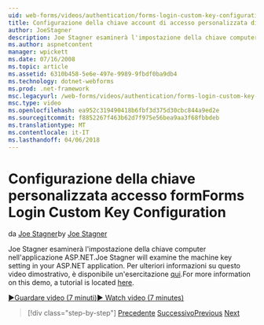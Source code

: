 ```yaml
---
uid: web-forms/videos/authentication/forms-login-custom-key-configuration
title: Configurazione della chiave account di accesso personalizzata di form | Documenti Microsoft
author: JoeStagner
description: Joe Stagner esaminerà l'impostazione della chiave computer nell'applicazione ASP.NET. Per ulteriori informazioni su questa demo, un'esercitazione è disponibile in.
ms.author: aspnetcontent
manager: wpickett
ms.date: 07/16/2008
ms.topic: article
ms.assetid: 6310b458-5e6e-497e-9989-9fbdf0ba9db4
ms.technology: dotnet-webforms
ms.prod: .net-framework
msc.legacyurl: /web-forms/videos/authentication/forms-login-custom-key-configuration
msc.type: video
ms.openlocfilehash: ea952c319490418b6fbf3d375d30cbc844a9ed2e
ms.sourcegitcommit: f8852267f463b62d7f975e56bea9aa3f68fbbdeb
ms.translationtype: MT
ms.contentlocale: it-IT
ms.lasthandoff: 04/06/2018
---
```

<a name="forms-login-custom-key-configuration"></a><span data-ttu-id="38262-104">Configurazione della chiave personalizzata accesso form</span><span class="sxs-lookup"><span data-stu-id="38262-104">Forms Login Custom Key Configuration</span></span>
====================
<span data-ttu-id="38262-105">da [Joe Stagner](https://github.com/JoeStagner)</span><span class="sxs-lookup"><span data-stu-id="38262-105">by [Joe Stagner](https://github.com/JoeStagner)</span></span>

<span data-ttu-id="38262-106">Joe Stagner esaminerà l'impostazione della chiave computer nell'applicazione ASP.NET.</span><span class="sxs-lookup"><span data-stu-id="38262-106">Joe Stagner will examine the machine key setting in your ASP.NET application.</span></span> <span data-ttu-id="38262-107">Per ulteriori informazioni su questo video dimostrativo, è disponibile un'esercitazione [qui](../../overview/older-versions-security/introduction/forms-authentication-configuration-and-advanced-topics-vb.md).</span><span class="sxs-lookup"><span data-stu-id="38262-107">For more information on this demo, a tutorial is located [here](../../overview/older-versions-security/introduction/forms-authentication-configuration-and-advanced-topics-vb.md).</span></span>

[<span data-ttu-id="38262-108">&#9654;Guardare video (7 minuti)</span><span class="sxs-lookup"><span data-stu-id="38262-108">&#9654; Watch video (7 minutes)</span></span>](https://channel9.msdn.com/Blogs/ASP-NET-Site-Videos/forms-login-custom-key-configuration)

> [!div class="step-by-step"]
> <span data-ttu-id="38262-109">[Precedente](asp-forms-login-relocation.md)
> [Successivo](add-custom-data-to-the-authentication-method.md)</span><span class="sxs-lookup"><span data-stu-id="38262-109">[Previous](asp-forms-login-relocation.md)
[Next](add-custom-data-to-the-authentication-method.md)</span></span>
